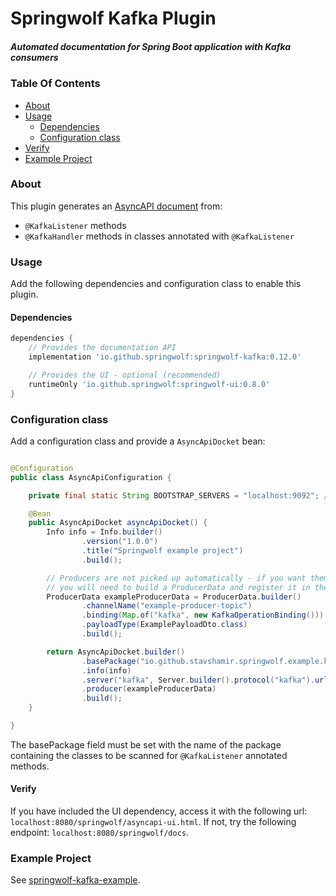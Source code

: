 # Springwolf Kafka Plugin

##### Automated documentation for Spring Boot application with Kafka consumers

### Table Of Contents

- [About](#about)
- [Usage](#usage)
    - [Dependencies](#dependencies)
    - [Configuration class](#configuration-class)
- [Verify](#verify)
- [Example Project](#example-project)

### About

This plugin generates an [AsyncAPI document](https://www.asyncapi.com/) from:
- `@KafkaListener` methods
- `@KafkaHandler` methods in classes annotated with `@KafkaListener`

### Usage

Add the following dependencies and configuration class to enable this plugin.

#### Dependencies

```groovy
dependencies {
    // Provides the documentation API    
    implementation 'io.github.springwolf:springwolf-kafka:0.12.0'

    // Provides the UI - optional (recommended)
    runtimeOnly 'io.github.springwolf:springwolf-ui:0.8.0'
}
```

### Configuration class

Add a configuration class and provide a `AsyncApiDocket` bean:

```java

@Configuration
public class AsyncApiConfiguration {

    private final static String BOOTSTRAP_SERVERS = "localhost:9092"; // Change to your actual bootstrap server

    @Bean
    public AsyncApiDocket asyncApiDocket() {
        Info info = Info.builder()
                .version("1.0.0")
                .title("Springwolf example project")
                .build();

        // Producers are not picked up automatically - if you want them to be included in the asyncapi doc and the UI,
        // you will need to build a ProducerData and register it in the docket (line 65)
        ProducerData exampleProducerData = ProducerData.builder()
                .channelName("example-producer-topic")
                .binding(Map.of("kafka", new KafkaOperationBinding()))
                .payloadType(ExamplePayloadDto.class)
                .build();

        return AsyncApiDocket.builder()
                .basePackage("io.github.stavshamir.springwolf.example.kafka.consumers") // Change to your actual base package of listeners
                .info(info)
                .server("kafka", Server.builder().protocol("kafka").url(BOOTSTRAP_SERVERS).build())
                .producer(exampleProducerData)
                .build();
    }

}
```

The basePackage field must be set with the name of the package containing the classes to be scanned for `@KafkaListener`
annotated methods.

#### Verify

If you have included the UI dependency, access it with the following url: `localhost:8080/springwolf/asyncapi-ui.html`.
If not, try the following endpoint: `localhost:8080/springwolf/docs`.

### Example Project

See [springwolf-kafka-example](https://github.com/springwolf/springwolf-core/tree/master/springwolf-examples/springwolf-kafka-example).
